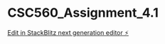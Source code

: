 # CSC560_Assignment_4.1

[Edit in StackBlitz next generation editor ⚡️](https://stackblitz.com/~/github.com/csteiner2022/CSC560_Assignment_4.1)
